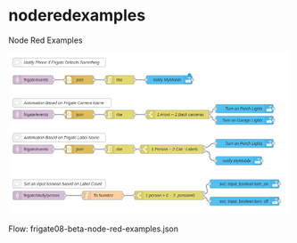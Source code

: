 # noderedexamples
Node Red Examples


![Node Red Examples](images/frigate-08-beta-node-red-examples.png)


Flow: frigate08-beta-node-red-examples.json

